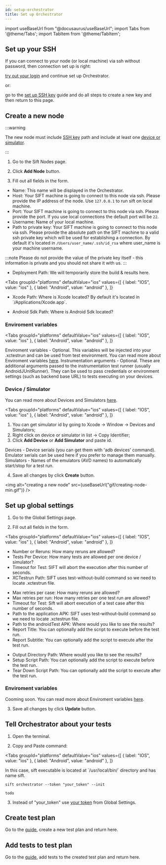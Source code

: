 ```yaml
---
id: setup-orchestrator
title: Set up Orchestrator
---
```


import useBaseUrl from "@docusaurus/useBaseUrl";
import Tabs from '@theme/Tabs';
import TabItem from '@theme/TabItem';

## Set up your SSH

If you can connect to your node (or local machine) via ssh without password, then connection set up is right:

[try out your login](/ssh#step-3-try-out-your-login) and continue set up Orchestrator.

or:

go to the [set up SSH key](/ssh) guide and do all steps to create a new key and then return to this page.

## Create a new node

:::warning

The new node must include [SSH key](/ssh) path and include at least one [device or simulator](/udid).

:::

1. Go to the Sift Nodes page.

2. Click **Add Node** button.

3. Fill out all fields in the form.

- Name: This name will be displayed in the Orchestrator.
- Host: Your SIFT machine is going to connect to this node via ssh. Please provide the IP address of the node. Use `127.0.0.1` to run sift on local machine.
- Port: Your SIFT machine is going to connect to this node via ssh. Please provide the port. If you use local connections the default port will be `22`.
- Username: Name of your local machine.
- Path to private key: Your SIFT machine is going to connect to this node via ssh. Please provide the absolute path on the SIFT machine to a valid ssh private key which will be used for establishing a connection. By default it's located in `/Users/user_name/.ssh/id_rsa` where user_name is your machine username.

:::note
Please do not provide the value of the private key itself - this information is private and you should not share it with us.
:::

- Deployment Path: We will temporarily store the build & results here.

<Tabs
  groupId="platforms"
  defaultValue="ios"
  values={[
    { label: "IOS", value: "ios" },
    { label: "Android", value: "android" },
  ]}
>
  <TabItem value="ios">
    <ul>
        <li>
            Xcode Path: Where is Xcode located? By default it's located in `/Applications/Xcode.app`.
        </li>
    </ul>
  </TabItem>
  <TabItem value="android">
    <ul>
        <li>
            Android Sdk Path: Where is Android Sdk located?
        </li>
    </ul>
  </TabItem>
</Tabs>

### Enviroment variables

<Tabs
  groupId="platforms"
  defaultValue="ios"
  values={[
    { label: "IOS", value: "ios" },
    { label: "Android", value: "android" },
  ]}
>
  <TabItem value="ios">
    Enviroment variables - Optional. This variables will be injected into your .xctestrun and can be used from test environment. You can read more about Enviroment variables <a target="_blank" href="/env-vars">here</a>.
  </TabItem>
  <TabItem value="android">
    Instrumentation arguments - Optional. These are additional arguments passed to the  instrumentation test runner (usually AndroidJUnitRunner). They can be used to pass credentials or environment settings (such as backend base URL) to tests executing on your devices.
  </TabItem>
</Tabs>

### Device / Simulator

You can read more about Devices and Simulators [here](/udid).

<Tabs
  groupId="platforms"
  defaultValue="ios"
  values={[
    { label: "IOS", value: "ios" },
    { label: "Android", value: "android" },
  ]}
>
  <TabItem value="ios">
    <ol>
        <li>
            You can get simulator id by going to Xcode -> Window -> Devices and Simulators;
        </li>
        <li>
            Right click on device or simulator in list -> Copy Identifier;
        </li>
        <li>
            Сlick <strong>Add Device</strong> or <strong>Add Simulator</strong> and paste id.
        </li>
    </ol>
  </TabItem>
  <TabItem value="android">
    Devices - Device serials (you can get them with 'adb devices' command). Emulator serials can be used here if you prefer to manage them manually.
    Simulators - Names of the emulators (AVD names) to automatically start/stop for a test run.
  </TabItem>
</Tabs>

4. Save all changes by click **Create** button.

<img alt="creating a new node" src={useBaseUrl("gif/creating-node-min.gif")} />

## Set up global settings

1. Go to the Global Settings page.

2. Fill out all fields in the form.

<Tabs
  groupId="platforms"
  defaultValue="ios"
  values={[
    { label: "IOS", value: "ios" },
    { label: "Android", value: "android" },
  ]}
>
  <TabItem value="ios">
    <ul>
        <li>
            Number or Reruns: How many reruns are allowed?
        </li>
        <li>
            Tests Per Device: How many tests are allowed per one device / simulator?
        </li>
        <li>
            Timeout for Test: SIFT will abort the execution after this number of seconds.
        </li>
        <li>
            XCTestrun Path: SIFT uses test-without-build command so we need to locate .xctestrun file.
        </li>
    </ul>
  </TabItem>
  <TabItem value="android">
    <ul>
        <li>
            Max retries per case: How many reruns are allowed?
        </li>
        <li>
            Max retries per run: How many retries per one test run are allowed?
        </li>
        <li>
            Timeout for Test: Sift will abort execution of a test case after this number of seconds.
        </li>
        <li>
            Path to the application APK: SIFT uses test-without-build command so we need to locate .xctestrun file.
        </li>
        <li>
            Path to the androidTest APK: Where would you like to see the results?
        </li>
        <li>
            Report Title: You can optionally add the script to execute before the test run.
        </li>
        <li>
            Report Subtitle: You can optionally add the script to execute after the test run.
        </li>
    </ul>
  </TabItem>
</Tabs>

- Output Directory Path: Where would you like to see the results?
- Setup Script Path: You can optionally add the script to execute before the test run.
- Tear Down Script Path: You can optionally add the script to execute after the test run.

### Enviroment variables

Cooming soon. You can read more about Enviroment variables [here](/env-vars).

3. Save all changes by click **Update** button.

## Tell Orchestrator about your tests

1. Open the terminal.

2. Copy and Paste command:

<Tabs
  groupId="platforms"
  defaultValue="ios"
  values={[
    { label: "IOS", value: "ios" },
    { label: "Android", value: "android" },
  ]}
>
  <TabItem value="ios">
  In this case, sift executable is located at `/usr/local/bin/` directory and has name sift.


  ```
  sift orchestrator --token "your_token" --init
  ```
  </TabItem>
  <TabItem value="android">

  ```
  todo
  ```
  </TabItem>
</Tabs>

3. Instead of "your_token" use [your token](/settings#copy-the-token) from Global Settings.

## Create test plan

Go to the [guide](/test-plans#creating), create a new test plan and return here.

## Add tests to test plan

Go to the [guide](/test-plans#adding-tests-to-test-plan), add tests to the created test plan and return here.

